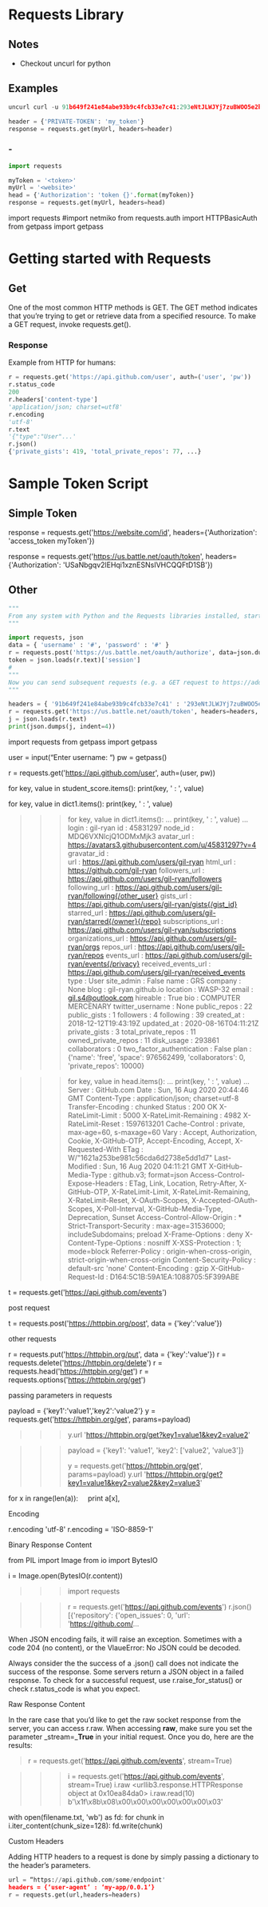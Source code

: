 # Requests Library

## Notes

* Checkout uncurl for python

## Examples

```python
uncurl curl -u 91b649f241e84abe93b9c4fcb33e7c41:293eNtJLWJYj7zuBWOO5e2b24oUqbpCo -d grant_type=client_credentials https://us.battle.net/oauth/token

header = {'PRIVATE-TOKEN': 'my_token'}
response = requests.get(myUrl, headers=header)
```

### -

```python
import requests

myToken = '<token>'
myUrl = '<website>'
head = {'Authorization': 'token {}'.format(myToken)}
response = requests.get(myUrl, headers=head)
```
import requests
#import netmiko
from requests.auth import HTTPBasicAuth
from getpass import getpass

# Getting started with Requests

## Get

One of the most common HTTP methods is GET. The GET method indicates that you’re trying to get or retrieve data from a specified resource. To make a GET request, invoke requests.get().

### Response 

Example from HTTP for humans:

```python
r = requests.get('https://api.github.com/user', auth=('user', 'pw'))
r.status_code
200
r.headers['content-type']
'application/json; charset=utf8'
r.encoding
'utf-8'
r.text
'{"type":"User"...'
r.json()
{'private_gists': 419, 'total_private_repos': 77, ...}
```


# Sample Token Script

## Simple Token

response = requests.get('https://website.com/id', 
    headers={'Authorization': 'access_token myToken'})

response = requests.get('https://us.battle.net/oauth/token', 
    headers={'Authorization': 'USaNbgqv2lEHqi1xznESNsIVHCQQFtD1SB'})

## Other

```python
"""
From any system with Python and the Requests libraries installed, start the Python interpreter or create a script and run:
"""

import requests, json
data = { 'username' : '#', 'password' : '#' }
r = requests.post('https://us.battle.net/oauth/authorize', data=json.dumps(data), verify = False)
token = json.loads(r.text)['session']
# 
"""
Now you can send subsequent requests (e.g. a GET request to https://address.of.opengear/api/v1/serialPorts/ for Console Servers, or https://address.of.opengear/api/v1/nodes/ for Lighthouse) setting your token in the headers:
"""

headers = { '91b649f241e84abe93b9c4fcb33e7c41' : '293eNtJLWJYj7zuBWOO5e2b24oUqbpCo' + token }
r = requests.get('https://us.battle.net/oauth/token', headers=headers, verify=False)
j = json.loads(r.text)
print(json.dumps(j, indent=4))
```
import requests
from getpass import getpass

user = input(“Enter username: “) 
pw = getpass()

r = requests.get('https://api.github.com/user', auth=(user, pw))


for key, value in student_score.items():
print(key, ' : ', value)

for key, value in dict1.items():
	print(key, ' : ', value)


>>> for key, value in dict1.items():
...     print(key, ' : ', value)
... 
login  :  gil-ryan
id  :  45831297
node_id  :  MDQ6VXNlcjQ1ODMxMjk3
avatar_url  :  https://avatars3.githubusercontent.com/u/45831297?v=4
gravatar_id  :  
url  :  https://api.github.com/users/gil-ryan
html_url  :  https://github.com/gil-ryan
followers_url  :  https://api.github.com/users/gil-ryan/followers
following_url  :  https://api.github.com/users/gil-ryan/following{/other_user}
gists_url  :  https://api.github.com/users/gil-ryan/gists{/gist_id}
starred_url  :  https://api.github.com/users/gil-ryan/starred{/owner}{/repo}
subscriptions_url  :  https://api.github.com/users/gil-ryan/subscriptions
organizations_url  :  https://api.github.com/users/gil-ryan/orgs
repos_url  :  https://api.github.com/users/gil-ryan/repos
events_url  :  https://api.github.com/users/gil-ryan/events{/privacy}
received_events_url  :  https://api.github.com/users/gil-ryan/received_events
type  :  User
site_admin  :  False
name  :  GRS
company  :  None
blog  :  gil-ryan.github.io
location  :  WASP-32
email  :  gil.s4@outlook.com
hireable  :  True
bio  :  COMPUTER MERCENARY
twitter_username  :  None
public_repos  :  22
public_gists  :  1
followers  :  4
following  :  39
created_at  :  2018-12-12T19:43:19Z
updated_at  :  2020-08-16T04:11:21Z
private_gists  :  3
total_private_repos  :  11
owned_private_repos  :  11
disk_usage  :  293861
collaborators  :  0
two_factor_authentication  :  False
plan  :  {'name': 'free', 'space': 976562499, 'collaborators': 0, 'private_repos': 10000}

>>> for key, value in head.items():
...     print(key, ' : ', value)
... 
Server  :  GitHub.com
Date  :  Sun, 16 Aug 2020 20:44:46 GMT
Content-Type  :  application/json; charset=utf-8
Transfer-Encoding  :  chunked
Status  :  200 OK
X-RateLimit-Limit  :  5000
X-RateLimit-Remaining  :  4982
X-RateLimit-Reset  :  1597613201
Cache-Control  :  private, max-age=60, s-maxage=60
Vary  :  Accept, Authorization, Cookie, X-GitHub-OTP, Accept-Encoding, Accept, X-Requested-With
ETag  :  W/"1621a253be981c56cda6d2738e5dd1d7"
Last-Modified  :  Sun, 16 Aug 2020 04:11:21 GMT
X-GitHub-Media-Type  :  github.v3; format=json
Access-Control-Expose-Headers  :  ETag, Link, Location, Retry-After, X-GitHub-OTP, X-RateLimit-Limit, X-RateLimit-Remaining, X-RateLimit-Reset, X-OAuth-Scopes, X-Accepted-OAuth-Scopes, X-Poll-Interval, X-GitHub-Media-Type, Deprecation, Sunset
Access-Control-Allow-Origin  :  *
Strict-Transport-Security  :  max-age=31536000; includeSubdomains; preload
X-Frame-Options  :  deny
X-Content-Type-Options  :  nosniff
X-XSS-Protection  :  1; mode=block
Referrer-Policy  :  origin-when-cross-origin, strict-origin-when-cross-origin
Content-Security-Policy  :  default-src 'none'
Content-Encoding  :  gzip
X-GitHub-Request-Id  :  D164:5C1B:59A1EA:1088705:5F399ABE

t = requests.get('https://api.github.com/events')

post request

t = requests.post('https://httpbin.org/post', data = {'key':'value'})

other requests

r = requests.put('https://httpbin.org/put', data = {'key':'value'})
r = requests.delete('https://httpbin.org/delete')
r = requests.head('https://httpbin.org/get')
r = requests.options('https://httpbin.org/get')


passing parameters in requests

payload = {'key1':'value1','key2':'value2'}
y = requests.get('https://httpbin.org/get', params=payload)

>>> y.url
'https://httpbin.org/get?key1=value1&key2=value2'

>>> payload = {'key1': 'value1', 'key2': ['value2', 'value3']}
>>> 
>>> y = requests.get('https://httpbin.org/get', params=payload)
>>> y.url
'https://httpbin.org/get?key1=value1&key2=value2&key2=value3'
>>> 


for x in range(len(a)): 
    print a[x], 


Encoding

r.encoding
'utf-8'
r.encoding = 'ISO-8859-1'


Binary Response Content

from PIL import Image
from io import BytesIO

i = Image.open(BytesIO(r.content))

>>> import requests

>>> r = requests.get('https://api.github.com/events')
>>> r.json()
[{'repository': {'open_issues': 0, 'url': 'https://github.com/...

When JSON encoding fails, it will raise an exception. Sometimes with a code 204 (no content), or the VlaueError: No JSON could be decoded.

Always consider the the success of a .json() call does not indicate the success of the response. Some servers return a JSON object in a failed response. To check for a successful request, use r.raise_for_status() or check r.status_code is what you expect.

Raw Response Content

In the rare case that you’d like to get the raw socket response from the server, you can access r.raw. When accessing __raw__, make sure you set the parameter _stream=___True__ in your initial request. Once you do, here are the results:


> r = requests.get('https://api.github.com/events', stream=True)


>>> i = requests.get('https://api.github.com/events', stream=True)
>>> i.raw
<urllib3.response.HTTPResponse object at 0x10ea84da0>
>>> i.raw.read(10)
b'\x1f\x8b\x08\x00\x00\x00\x00\x00\x00\x03'

with open(filename.txt, 'wb') as fd:
    for chunk in i.iter_content(chunk_size=128):
        fd.write(chunk)

Custom Headers

Adding HTTP headers to a request is done by simply passing a dictionary to the header’s parameters.

```python
url = “https://api.github.com/some/endpoint'
headers = {‘user-agent’ : ‘my-app/0.0.1’}
r = requests.get(url,headers=headers)
```
